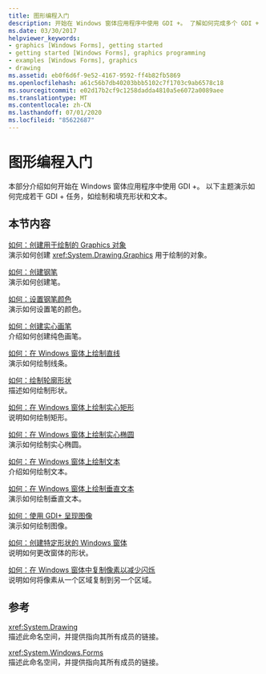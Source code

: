 ```yaml
---
title: 图形编程入门
description: 开始在 Windows 窗体应用程序中使用 GDI +。 了解如何完成多个 GDI + 任务，如绘制和填充形状和文本。
ms.date: 03/30/2017
helpviewer_keywords:
- graphics [Windows Forms], getting started
- getting started [Windows Forms], graphics programming
- examples [Windows Forms], graphics
- drawing
ms.assetid: eb0f6d6f-9e52-4167-9592-ff4b82fb5869
ms.openlocfilehash: a61c56b7db40203bbb5102c7f1703c9ab6578c18
ms.sourcegitcommit: e02d17b2cf9c1258dadda4810a5e6072a0089aee
ms.translationtype: MT
ms.contentlocale: zh-CN
ms.lasthandoff: 07/01/2020
ms.locfileid: "85622687"
---
```

# <a name="getting-started-with-graphics-programming"></a>图形编程入门
本部分介绍如何开始在 Windows 窗体应用程序中使用 GDI +。 以下主题演示如何完成若干 GDI + 任务，如绘制和填充形状和文本。  
  
## <a name="in-this-section"></a>本节内容  
 [如何：创建用于绘制的 Graphics 对象](how-to-create-graphics-objects-for-drawing.md)  
 演示如何创建 <xref:System.Drawing.Graphics> 用于绘制的对象。  
  
 [如何：创建钢笔](how-to-create-a-pen.md)  
 演示如何创建笔。  
  
 [如何：设置钢笔颜色](how-to-set-the-color-of-a-pen.md)  
 演示如何设置笔的颜色。  
  
 [如何：创建实心画笔](how-to-create-a-solid-brush.md)  
 介绍如何创建纯色画笔。  
  
 [如何：在 Windows 窗体上绘制直线](how-to-draw-a-line-on-a-windows-form.md)  
 演示如何绘制线条。  
  
 [如何：绘制轮廓形状](how-to-draw-an-outlined-shape.md)  
 描述如何绘制形状。  
  
 [如何：在 Windows 窗体上绘制实心矩形](how-to-draw-a-filled-rectangle-on-a-windows-form.md)  
 说明如何绘制矩形。  
  
 [如何：在 Windows 窗体上绘制实心椭圆](how-to-draw-a-filled-ellipse-on-a-windows-form.md)  
 演示如何绘制实心椭圆。  
  
 [如何：在 Windows 窗体上绘制文本](how-to-draw-text-on-a-windows-form.md)  
 介绍如何绘制文本。  
  
 [如何：在 Windows 窗体上绘制垂直文本](how-to-draw-vertical-text-on-a-windows-form.md)  
 演示如何绘制垂直文本。  
  
 [如何：使用 GDI+ 呈现图像](how-to-render-images-with-gdi.md)  
 演示如何绘制图像。  
  
 [如何：创建特定形状的 Windows 窗体](how-to-create-a-shaped-windows-form.md)  
 说明如何更改窗体的形状。  
  
 [如何：在 Windows 窗体中复制像素以减少闪烁](how-to-copy-pixels-for-reducing-flicker-in-windows-forms.md)  
 说明如何将像素从一个区域复制到另一个区域。  
  
## <a name="reference"></a>参考  
 <xref:System.Drawing>  
 描述此命名空间，并提供指向其所有成员的链接。  
  
 <xref:System.Windows.Forms>  
 描述此命名空间，并提供指向其所有成员的链接。

